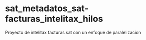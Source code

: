 # sat_metadatos_sat-facturas_intelitax_hilos
Proyecto de intelitax facturas sat con un enfoque de paralelizacion
